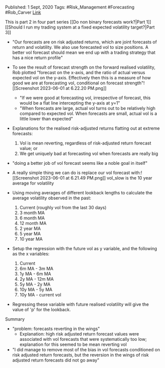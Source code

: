 
Published: 1 Sept, 2020
Tags: #Risk_Management #Forecasting #Rob_Carver 
[Link](https://qoppac.blogspot.com/2020/09/forecast-linearity-and-forecasting-mean.html)

This is part 2 in four part series
[[Do non binary forecasts work?|Part 1]]
[[Should I run my trading system at a fixed expected volatility target?|Part 3]]

- "Our forecasts are on risk adjusted returns, which are joint forecasts of return and volatility. We also use forecasted vol to size positions. A better vol forecast should mean we end up with a trading strategy that has a nice return profile"

- To see the result of forecast strength on the forward realised volatility, Rob plotted "forecast on the x-axis, and the ratio of actual versus expected vol on the y-axis. Effectively then this is a measure of how good we are at forecasting vol, conditional on forecast strength"![[Screenshot 2023-06-01 at 6.22.20 PM.png]]
	- "If we were good at forecasting vol, irrespective of forecast, this would be a flat line intercepting the y-axis at y=1"
	- "When forecasts are large, actual vol turns out to be relatively high compared to expected vol. When forecasts are small, actual vol is a little lower than expected"

- Explanations for the realised risk-adjusted returns flatting out at extreme forecasts:
	1. Vol is mean reverting, regardless of risk-adjusted return forecast value; or
	2. We get uniquely bad at forecasting vol when forecasts are really big
- "doing a better job of vol forecast seems like a noble goal in itself"

- A really simple thing we can do is replace our vol forecast with:![[Screenshot 2023-06-01 at 6.21.49 PM.png]]
	vol_slow is the 10 year average for volatility

- Using moving averages of different lookback lengths to calculate the average volatility observed in the past:
	1. Current (roughly vol from the last 30 days)
	2. 3 month MA
	3. 6 month MA
	4. 12 month MA
	5. 2 year MA
	6. 5 year MA
	7. 10 year MA
- Setup the regression with the future vol as y variable, and the following as the x variables:
	1. Current
	2. 6m MA - 3m MA
	3. 1y MA - 6m MA
	4. 2y MA - 12m MA
	5. 5y MA - 2y MA
	6. 10y MA - 5y MA
	7. 10y MA - current vol
- Regressing these variable with future realised volatility will give the value of 'p' for the lookback.

Summary
- "problem: forecasts reverting in the wings"
	- Explanation: high risk adjusted return forecast values were associated with vol forecasts that were systematically too low; explanation for this seemed to be mean reverting vol
- "I did manage to remove most of the bias in vol forecasts conditioned on risk adjusted return forecasts, but the reversion in the wings of risk adjusted return forecasts did not go away"